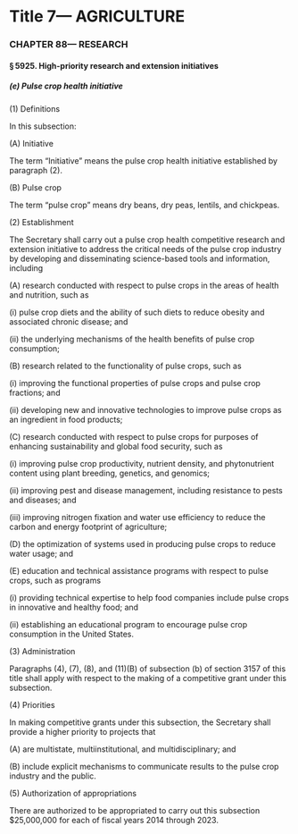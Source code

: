 
# Title 7— AGRICULTURE
### CHAPTER 88— RESEARCH
#### § 5925. High-priority research and extension initiatives
##### (e) Pulse crop health initiative

(1) Definitions

In this subsection:

(A) Initiative

The term “Initiative” means the pulse crop health initiative established by paragraph (2).

(B) Pulse crop

The term “pulse crop” means dry beans, dry peas, lentils, and chickpeas.

(2) Establishment

The Secretary shall carry out a pulse crop health competitive research and extension initiative to address the critical needs of the pulse crop industry by developing and disseminating science-based tools and information, including

(A) research conducted with respect to pulse crops in the areas of health and nutrition, such as

(i) pulse crop diets and the ability of such diets to reduce obesity and associated chronic disease; and

(ii) the underlying mechanisms of the health benefits of pulse crop consumption;

(B) research related to the functionality of pulse crops, such as

(i) improving the functional properties of pulse crops and pulse crop fractions; and

(ii) developing new and innovative technologies to improve pulse crops as an ingredient in food products;

(C) research conducted with respect to pulse crops for purposes of enhancing sustainability and global food security, such as

(i) improving pulse crop productivity, nutrient density, and phytonutrient content using plant breeding, genetics, and genomics;

(ii) improving pest and disease management, including resistance to pests and diseases; and

(iii) improving nitrogen fixation and water use efficiency to reduce the carbon and energy footprint of agriculture;

(D) the optimization of systems used in producing pulse crops to reduce water usage; and

(E) education and technical assistance programs with respect to pulse crops, such as programs

(i) providing technical expertise to help food companies include pulse crops in innovative and healthy food; and

(ii) establishing an educational program to encourage pulse crop consumption in the United States.

(3) Administration

Paragraphs (4), (7), (8), and (11)(B) of subsection (b) of section 3157 of this title shall apply with respect to the making of a competitive grant under this subsection.

(4) Priorities

In making competitive grants under this subsection, the Secretary shall provide a higher priority to projects that

(A) are multistate, multiinstitutional, and multidisciplinary; and

(B) include explicit mechanisms to communicate results to the pulse crop industry and the public.

(5) Authorization of appropriations

There are authorized to be appropriated to carry out this subsection $25,000,000 for each of fiscal years 2014 through 2023.
